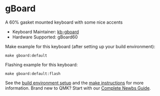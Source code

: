 # gBoard

A 60% gasket mounted keyboard with some nice accents

* Keyboard Maintainer: [kb-gboard](https://github.com/martimul)
* Hardware Supported: gBoard60

Make example for this keyboard (after setting up your build environment):

    make gboard:default

Flashing example for this keyboard:

    make gboard:default:flash

See the [build environment setup](https://docs.qmk.fm/#/getting_started_build_tools) and the [make instructions](https://docs.qmk.fm/#/getting_started_make_guide) for more information. Brand new to QMK? Start with our [Complete Newbs Guide](https://docs.qmk.fm/#/newbs).
